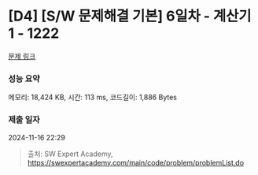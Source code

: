 # [D4] [S/W 문제해결 기본] 6일차 - 계산기1 - 1222 

[문제 링크](https://swexpertacademy.com/main/code/problem/problemDetail.do?contestProbId=AV14mbSaAEwCFAYD) 

### 성능 요약

메모리: 18,424 KB, 시간: 113 ms, 코드길이: 1,886 Bytes

### 제출 일자

2024-11-16 22:29



> 출처: SW Expert Academy, https://swexpertacademy.com/main/code/problem/problemList.do